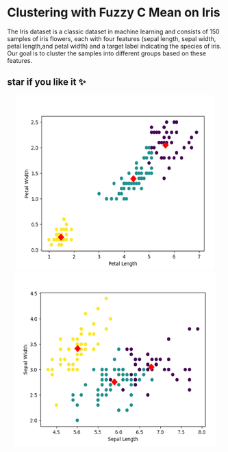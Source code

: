 #  Clustering with Fuzzy C Mean on Iris

The Iris dataset is a classic dataset in machine learning and consists of 150 samples of iris flowers, each with four features (sepal length, sepal width, petal length,and petal width) and a target label indicating the species of iris.
Our goal is to cluster the samples into different groups based on these features.
<br/>
## star if you like it ✨

<p align="center">
  <img title="Fig1" height="410" src="images/1.png">
  <br />
  <img title="Fig2" height="410" src="images/2.png">
  <br />
</p>



